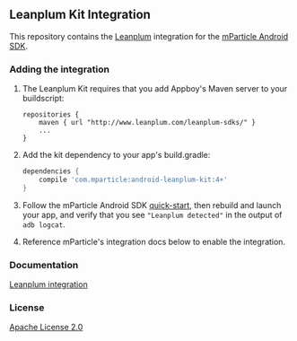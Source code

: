 ## Leanplum Kit Integration

This repository contains the [Leanplum](https://www.leanplum.com/) integration for the [mParticle Android SDK](https://github.com/mParticle/mparticle-android-sdk).

### Adding the integration

1. The Leanplum Kit requires that you add Appboy's Maven server to your buildscript:

    ```
    repositories {
        maven { url "http://www.leanplum.com/leanplum-sdks/" }
        ...
    }
    ```

2. Add the kit dependency to your app's build.gradle:

    ```groovy
    dependencies {
        compile 'com.mparticle:android-leanplum-kit:4+'
    }
    ```

3. Follow the mParticle Android SDK [quick-start](https://github.com/mParticle/mparticle-android-sdk), then rebuild and launch your app, and verify that you see `"Leanplum detected"` in the output of `adb logcat`.
4. Reference mParticle's integration docs below to enable the integration.

### Documentation

[Leanplum integration](http://docs.mparticle.com/?java#appboy)

### License

[Apache License 2.0](http://www.apache.org/licenses/LICENSE-2.0)